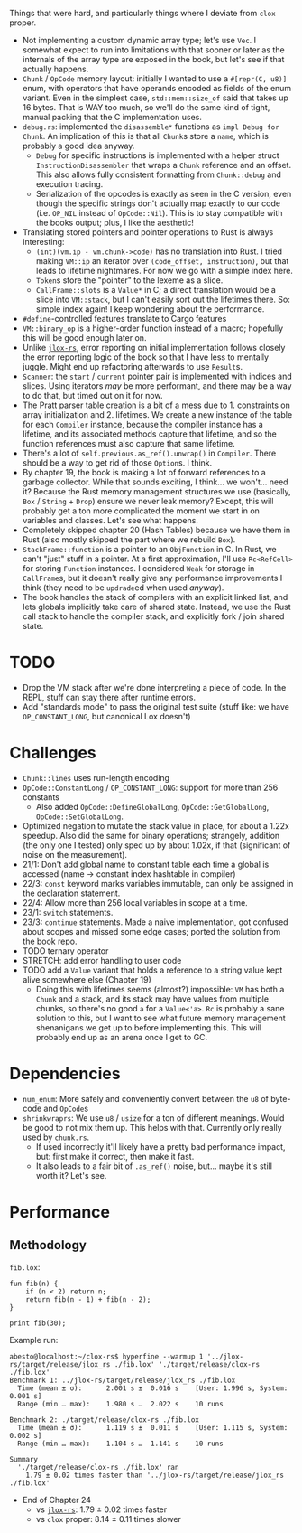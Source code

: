 Things that were hard, and particularly things where I deviate from `clox` proper.

* Not implementing a custom dynamic array type; let's use `Vec`. I somewhat expect to run into limitations with that sooner or later as the internals of the array type are exposed in the book, but let's see if that actually happens.
* `Chunk` / `OpCode` memory layout: initially I wanted to use a `#[repr(C, u8)]` enum, with operators that have operands encoded as fields of the enum variant. Even in the simplest case, `std::mem::size_of` said that takes up 16 bytes. That is WAY too much, so we'll do the same kind of tight, manual packing that the C implementation uses.
* `debug.rs`: implemented the `disassemble*` functions as `impl Debug for Chunk`. An implication of this is that all `Chunk`s store a `name`, which is probably a good idea anyway.
  * `Debug` for specific instructions is implemented with a helper struct `InstructionDisassembler` that wraps a `Chunk` reference and an offset. This also allows fully consistent formatting from `Chunk::debug` and execution tracing.
  * Serialization of the opcodes is exactly as seen in the C version, even though the specific strings don't actually map exactly to our code (i.e. `OP_NIL` instead of `OpCode::Nil`). This is to stay compatible with the books output; plus, I like the aesthetic!
* Translating stored pointers and pointer operations to Rust is always interesting:
  * `(int)(vm.ip - vm.chunk->code)` has no translation into Rust. I tried making `VM::ip` an iterator over `(code_offset, instruction)`, but that leads to lifetime nightmares. For now we go with a simple index here.
  * `Token`s store the "pointer" to the lexeme as a slice.
  * `CallFrame::slots` is a `Value*` in C; a direct translation would be a slice into `VM::stack`, but I can't easily sort out the lifetimes there. So: simple index again! I keep wondering about the performance.
* `#define`-controlled features translate to Cargo features
* `VM::binary_op` is a higher-order function instead of a macro; hopefully this will be good enough later on.
* Unlike [`jlox-rs`](https://github.com/abesto/jlox-rs/), error reporting on initial implementation follows closely the error reporting logic of the book so that I have less to mentally juggle. Might end up refactoring afterwards to use `Result`s.
* `Scanner`: the `start` / `current` pointer pair is implemented with indices and slices. Using iterators *may* be more performant, and there may be a way to do that, but timed out on it for now.
* The Pratt parser table creation is a bit of a mess due to 1. constraints on array initialization and 2. lifetimes. We create a new instance of the table for each `Compiler` instance, because the compiler instance has a lifetime, and its associated methods capture that lifetime, and so the function references must also capture that same lifetime.
* There's a lot of `self.previous.as_ref().unwrap()` in `Compiler`. There should be a way to get rid of those `Option`s. I think.
* By chapter 19, the book is making a lot of forward references to a garbage collector. While that sounds exciting, I think... we won't... need it? Because the Rust memory management structures we use (basically, `Box` / `String` + `Drop`) ensure we never leak memory? Except, this will probably get a ton more complicated the moment we start in on variables and classes. Let's see what happens.
* Completely skipped chapter 20 (Hash Tables) because we have them in Rust (also mostly skipped the part where we rebuild `Box`).
* `StackFrame::function` is a pointer to an `ObjFunction` in C. In Rust, we can't "just" stuff in a pointer. At a first approximation, I'll use `Rc<RefCell>` for storing `Function` instances. I considered `Weak` for storage in `CallFrame`s, but it doesn't really give any performance improvements I think (they need to be `updrade`ed when used *anyway*).
* The book handles the stack of compilers with an explicit linked list, and lets globals implicitly take care of shared state. Instead, we use the Rust call stack to handle the compiler stack, and explicitly fork / join shared state.

# TODO

* Drop the VM stack after we're done interpreting a piece of code. In the REPL, stuff can stay there after runtime errors.
* Add "standards mode" to pass the original test suite (stuff like: we have `OP_CONSTANT_LONG`, but canonical Lox doesn't)

# Challenges

* `Chunk::lines` uses run-length encoding
* `OpCode::ConstantLong` / `OP_CONSTANT_LONG`: support for more than 256 constants
  * Also added `OpCode::DefineGlobalLong`, `OpCode::GetGlobalLong`, `OpCode::SetGlobalLong`.
* Optimized negation to mutate the stack value in place, for about a 1.22x speedup. Also did the same for binary operations; strangely, addition (the only one I tested) only sped up by about 1.02x, if that (significant of noise on the measurement).
* 21/1: Don't add global name to constant table each time a global is accessed (name -> constant index hashtable in compiler)
* 22/3: `const` keyword marks variables immutable, can only be assigned in the declaration statement.
* 22/4: Allow more than 256 local variables in scope at a time.
* 23/1: `switch` statements.
* 23/3: `continue` statements. Made a naive implementation, got confused about scopes and missed some edge cases; ported the solution from the book repo.
* TODO ternary operator
* STRETCH: add error handling to user code
* TODO add a `Value` variant that holds a reference to a string value kept alive somewhere else (Chapter 19)
  * Doing this with lifetimes seems (almost?) impossible: `VM` has both a `Chunk` and a stack, and its stack may have values from multiple chunks, so there's no good `a` for a `Value<'a>`. `Rc` is probably a sane solution to this, but I want to see what future memory management shenanigans we get up to before implementing this. This will probably end up as an arena once I get to GC.

# Dependencies

* `num_enum`: More safely and conveniently convert between the `u8` of byte-code and `OpCode`s
* `shrinkwraprs`: We use `u8` / `usize` for a ton of different meanings. Would be good to not mix them up. This helps with that. Currently only really used by `chunk.rs`.
  * If used incorrectly it'll likely have a pretty bad performance impact, but: first make it correct, then make it fast.
  * It also leads to a fair bit of `.as_ref()` noise, but... maybe it's still worth it? Let's see.

# Performance

## Methodology

`fib.lox`:

```
fun fib(n) {
    if (n < 2) return n;
    return fib(n - 1) + fib(n - 2);
}

print fib(30);
```

Example run:

```
abesto@localhost:~/clox-rs$ hyperfine --warmup 1 '../jlox-rs/target/release/jlox_rs ./fib.lox' './target/release/clox-rs ./fib.lox'
Benchmark 1: ../jlox-rs/target/release/jlox_rs ./fib.lox
  Time (mean ± σ):      2.001 s ±  0.016 s    [User: 1.996 s, System: 0.001 s]
  Range (min … max):    1.980 s …  2.022 s    10 runs
 
Benchmark 2: ./target/release/clox-rs ./fib.lox
  Time (mean ± σ):      1.119 s ±  0.011 s    [User: 1.115 s, System: 0.002 s]
  Range (min … max):    1.104 s …  1.141 s    10 runs
 
Summary
  './target/release/clox-rs ./fib.lox' ran
    1.79 ± 0.02 times faster than '../jlox-rs/target/release/jlox_rs ./fib.lox'
```

* End of Chapter 24
  * vs [`jlox-rs`](https://github.com/abesto/jlox-rs): 1.79 ± 0.02 times faster 
  * vs `clox` proper: 8.14 ± 0.11 times slower